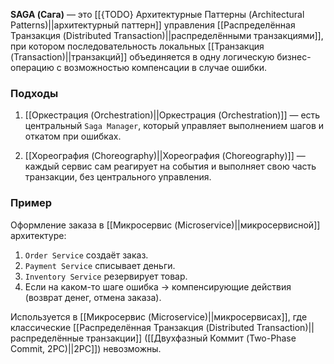 **SAGA (Сага)** — это [[{TODO} Архитектурные Паттерны (Architectural Patterns)||архитектурный паттерн]] управления [[Распределённая Транзакция (Distributed Transaction)||распределёнными транзакциями]], при котором последовательность локальных [[Транзакция (Transaction)||транзакций]] объединяется в одну логическую бизнес-операцию с возможностью компенсации в случае ошибки.


### Подходы

1. [[Оркестрация (Orchestration)||Оркестрация (Orchestration)]] — есть центральный `Saga Manager`, который управляет выполнением шагов и откатом при ошибках.

2. [[Хореография (Choreography)||Хореография (Choreography)]] — каждый сервис сам реагирует на события и выполняет свою часть транзакции, без центрального управления.

  
### Пример

Оформление заказа в [[Микросервис (Microservice)||микросервисной]] архитектуре:
1. `Order Service` создаёт заказ.
2. `Payment Service` списывает деньги.
3. `Inventory Service` резервирует товар.
4. Если на каком-то шаге ошибка → компенсирующие действия (возврат денег, отмена заказа).

  
Используется в [[Микросервис (Microservice)||микросервисах]], где классические [[Распределённая Транзакция (Distributed Transaction)||распределённые транзакции]] ([[Двухфазный Коммит (Two-Phase Commit, 2PC)||2PC]]) невозможны.
